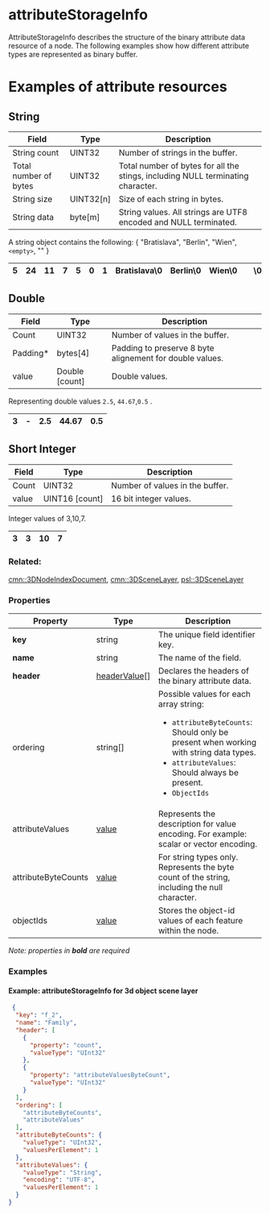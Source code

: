 # attributeStorageInfo



AttributeStorageInfo describes the structure of the binary attribute data resource of a node. The following examples show how different attribute types are represented as binary buffer.

# Examples of attribute resources 

## String

|Field|Type|Description|
|-------|-------|-------|
|String count|UINT32|Number of strings in the buffer.|
|Total number of bytes|UINT32|Total number of bytes for all the stings, including NULL terminating character.
|String size|UINT32[n]|Size of each string in bytes.|
|String data|byte[m]|String values. All strings are UTF8 encoded and NULL terminated.|

A string object contains the following:
{
    "Bratislava",
    "Berlin",
    "Wien",
    `<empty>`,
    ""
}

|5|24|11|7|5|0|1|Bratislava\0|Berlin\0|Wien\0||\0|
|---|----|---|---|---|---|---|------------|--------|------|---|---|

## Double

|Field|Type|Description|
|------|-----|---------|
|Count|UINT32|Number of values in the buffer.|
|Padding*|bytes[4]|Padding to preserve 8 byte alignement for double values.|
|value|Double [count]|Double values.|

Representing double values `2.5`, `44.67`,`0.5` .

|3|-|2.5|44.67|0.5|
|---|---|---|---|---|

## Short Integer

|Field|Type|Description|
|------|-----|---------|
|Count|UINT32|Number of values in the buffer.|
|value|UINT16 [count]|16 bit integer values.|

Integer values of 3,10,7.  

|3|3|10|7|
|---|---|---|---|


### Related:

[cmn::3DNodeIndexDocument](3DNodeIndexDocument.cmn.md), [cmn::3DSceneLayer](3DSceneLayer.cmn.md), [psl::3DSceneLayer](3DSceneLayer.psl.md)
### Properties

| Property | Type | Description |
| --- | --- | --- |
| **key** | string | The unique field identifier key. |
| **name** | string | The name of the field. |
| **header** | [headerValue](headerValue.cmn.md)[] | Declares the headers of the binary attribute data. |
| ordering | string[] | <div>Possible values for each array string:<ul><li>`attributeByteCounts`: Should only be present when working with string data types.</li><li>`attributeValues`: Should always be present. </li><li>`ObjectIds`</li></ul></div> |
| attributeValues | [value](value.cmn.md) | Represents the description for value encoding. For example: scalar or vector encoding. |
| attributeByteCounts | [value](value.cmn.md) | For string types only. Represents the byte count of the string, including the null character. |
| objectIds | [value](value.cmn.md) | Stores the object-id values of each feature within the node. |

*Note: properties in **bold** are required*

### Examples 

#### Example: attributeStorageInfo for 3d object scene layer 

```json
 {
  "key": "f_2",
  "name": "Family",
  "header": [
    {
      "property": "count",
      "valueType": "UInt32"
    },
    {
      "property": "attributeValuesByteCount",
      "valueType": "UInt32"
    }
  ],
  "ordering": [
    "attributeByteCounts",
    "attributeValues"
  ],
  "attributeByteCounts": {
    "valueType": "UInt32",
    "valuesPerElement": 1
  },
  "attributeValues": {
    "valueType": "String",
    "encoding": "UTF-8",
    "valuesPerElement": 1
  }
} 
```

